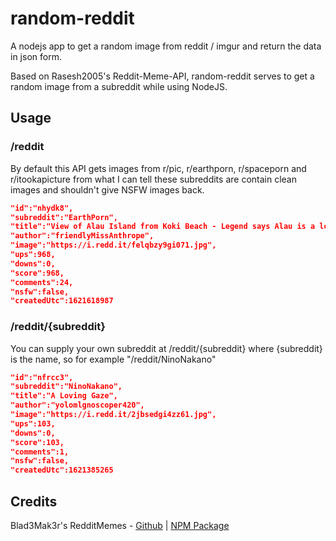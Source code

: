 # random-reddit
 A nodejs app to get a random image from reddit / imgur and return the data in json form.  

Based on Rasesh2005's Reddit-Meme-API, random-reddit serves to get a random image from a subreddit while using NodeJS.
## Usage
### /reddit
By default this API gets images from r/pic, r/earthporn, r/spaceporn and r/itookapicture from what I can tell these subreddits are contain clean images and shouldn't give NSFW images back.
``` JSON
"id":"nhydk8",
"subreddit":"EarthPorn",
"title":"View of Alau Island from Koki Beach - Legend says Alau is a lost remnant of Maui, left behind when the gods pulled the islands from the ocean [OC] [2048x1536]",
"author":"friendlyMissAnthrope",
"image":"https://i.redd.it/felqbzy9gi071.jpg",
"ups":968,
"downs":0,
"score":968,
"comments":24,
"nsfw":false,
"createdUtc":1621618987
```

### /reddit/{subreddit}
You can supply your own subreddit at /reddit/{subreddit} where {subreddit} is the name, so for example "/reddit/NinoNakano"
``` JSON
"id":"nfrcc3",
"subreddit":"NinoNakano",
"title":"A Loving Gaze",
"author":"yolomlgnoscoper420",
"image":"https://i.redd.it/2jbsedgi4zz61.jpg",
"ups":103,
"downs":0,
"score":103,
"comments":1,
"nsfw":false,
"createdUtc":1621385265
```

## Credits
Blad3Mak3r's RedditMemes - [Github](https://github.com/Blad3Mak3r/RedditMemes) | [NPM Package](https://www.npmjs.com/package/@blad3mak3r/reddit-memes)